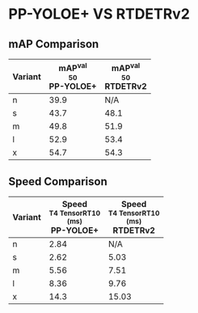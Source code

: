 ---
---
# PP-YOLOE+ VS RTDETRv2

## mAP Comparison

| **Variant** | <center><span style='width: 400px;'>**mAP<sup>val<br>50**<br>**PP-YOLOE+**</span></center> | <center><span style='width: 400px;'>**mAP<sup>val<br>50**<br>**RTDETRv2**</span></center> |
|----|----------------------------------|------------------------------------|
| n | 39.9 | N/A |
| s | 43.7 | 48.1 |
| m | 49.8 | 51.9 |
| l | 52.9 | 53.4 |
| x | 54.7 | 54.3 |

## Speed Comparison

| **Variant** | <center><span style='width: 200px;'>**Speed**<br><sup>T4 TensorRT10<br>(ms)</sup><br>**PP-YOLOE+**</span></center> | <center><span style='width: 200px;'>**Speed**<br><sup>T4 TensorRT10<br>(ms)</sup><br>**RTDETRv2**</span></center> |
|---------|-----------------------|-----------------------|
| n | 2.84 | N/A |
| s | 2.62 | 5.03 |
| m | 5.56 | 7.51 |
| l | 8.36 | 9.76 |
| x | 14.3 | 15.03 |
